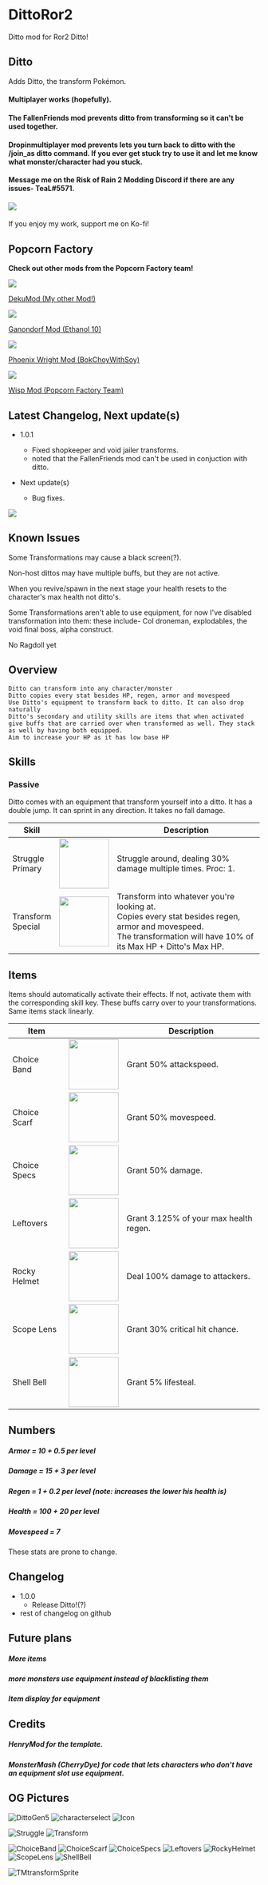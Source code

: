 # DittoRor2
Ditto mod for Ror2
Ditto!
## Ditto
Adds Ditto, the transform Pokémon.
#### Multiplayer works (hopefully). 
#### The FallenFriends mod prevents ditto from transforming so it can't be used together. 
#### Dropinmultiplayer mod prevents lets you turn back to ditto with the /join_as ditto command. If you ever get stuck try to use it and let me know what monster/character had you stuck.
#### Message me on the Risk of Rain 2 Modding Discord if there are any issues- TeaL#5571. 
#### <a href="https://ko-fi.com/tealpopcorn"><img src="https://user-images.githubusercontent.com/93917577/160220529-efed5020-90ac-467e-98f2-27b5c162d744.png"> </a>
If you enjoy my work, support me on Ko-fi!
## Popcorn Factory
<b>Check out other mods from the Popcorn Factory team!</b>
<div>
    <a href="https://thunderstore.io/package/TeaL/DekuMod/">
        <img src="https://cdn.discordapp.com/attachments/399901440023330816/960043614036168784/TeaL-DekuMod-3.1.1.png.128x128_q95.png"><br>
        <p>DekuMod (My other Mod!)</p>
    </a>
</div>
<div>
    <a href="https://thunderstore.io/package/Ethanol10/Ganondorf_Mod/">
        <img src="https://cdn.discordapp.com/attachments/399901440023330816/960043613428011079/Ethanol10-Ganondorf_Mod-2.1.5.png.128x128_q95.png"><br>
        <p>Ganondorf Mod (Ethanol 10)</p>
    </a>
</div>
<div>
    <a href="https://thunderstore.io/package/BokChoyWithSoy/Phoenix_Wright_Mod/">
        <img src="https://cdn.discordapp.com/attachments/399901440023330816/960054458790850570/BokChoyWithSoy-Phoenix_Wright_Mod-1.6.2.png.128x128_q95.png"><br>
        <p>Phoenix Wright Mod (BokChoyWithSoy)</p>
    </a>
</div>
<div>
    <a href="https://thunderstore.io/package/PopcornFactory/Wisp_WarframeSurvivorMod/">
        <img src="https://cdn.discordapp.com/attachments/399901440023330816/960043613692239942/PopcornFactory-Wisp_WarframeSurvivorMod-1.0.2.png.128x128_q95.png"><br>
        <p>Wisp Mod (Popcorn Factory Team)</p>
    </a>
</div>

## Latest Changelog, Next update(s)

- 1.0.1 
    - Fixed shopkeeper and void jailer transforms.
    - noted that the FallenFriends mod can't be used in conjuction with ditto.

- Next update(s)
    - Bug fixes. 

<img src="https://user-images.githubusercontent.com/93917577/161882257-dd41f57e-fa05-4fa9-841c-e8ee1623c64a.PNG">

## Known Issues
Some Transformations may cause a black screen(?).

Non-host dittos may have multiple buffs, but they are not active.

When you revive/spawn in the next stage your health resets to the character's max health not ditto's.

Some Transformations aren't able to use equipment, for now I've disabled transformation into them: these include- Col droneman, explodables, the void final boss, alpha construct. 

No Ragdoll yet



## Overview
    Ditto can transform into any character/monster
    Ditto copies every stat besides HP, regen, armor and movespeed
    Use Ditto's equipment to transform back to ditto. It can also drop naturally
    Ditto's secondary and utility skills are items that when activated give buffs that are carried over when transformed as well. They stack as well by having both equipped.
    Aim to increase your HP as it has low base HP

## Skills
### Passive
Ditto comes with an equipment that transform yourself into a ditto. It has a double jump. It can sprint in any direction. It takes no fall damage.
<table>
<thead>
  <tr>
    <th>Skill</th>
    <th>                         </th>
    <th>Description</th>
  </tr>
</thead>
<tbody>
  <tr>
    <td>Struggle<br>Primary</td>
    <td><img src="https://user-images.githubusercontent.com/93917577/161869530-e7cec347-4216-49e7-8bc7-0fbf1a2cac44.png" width="100" height="100"></td>
    <td>Struggle around, dealing 30% damage multiple times. Proc: 1.</td>
  </tr>
  <tr>
    <td>Transform<br>Special</td>
    <td><img src="https://user-images.githubusercontent.com/93917577/161869543-a7634823-0535-448d-87a9-477af10a6ea7.png" width="100" height="100"></td>
    <td>Transform into whatever you're looking at.
    <br>Copies every stat besides regen, armor and movespeed.
    <br>The transformation will have 10% of its Max HP + Ditto's Max HP.</td>
  </tr>
</tbody>
</table>


## Items
Items should automatically activate their effects. If not, activate them with the corresponding skill key. These buffs carry over to your transformations. Same items stack linearly.
<table>
<thead>
  <tr>
    <th>Item</th>
    <th>                         </th>
    <th>Description</th>
  </tr>
</thead>
<tbody>
  <tr>
    <td>Choice<br>Band</td>
    <td><img src="https://user-images.githubusercontent.com/93917577/161869491-f2ba655d-59db-4204-b640-c078d1e7cfdc.png" width="100" height="100"></td>
    <td>Grant 50% attackspeed.</td>
  </tr>
  <tr>
    <td>Choice<br>Scarf</td>
    <td><img src="https://user-images.githubusercontent.com/93917577/161869503-f9077a03-27bc-4fee-aa73-4ec62205264f.png" width="100" height="100"></td>
    <td>Grant 50% movespeed.</td>
  </tr>
  <tr>
    <td>Choice<br>Specs</td>
    <td><img src="https://user-images.githubusercontent.com/93917577/161869509-01b7bd3c-336f-4b94-a982-c9427c89ec86.png" width="100" height="100"></td>
    <td>Grant 50% damage.</td>
  </tr>
  <tr>
    <td>Leftovers</td>
    <td><img src="https://user-images.githubusercontent.com/93917577/161869520-6ba0e5f5-ada6-4245-853a-c09fc85f24c5.png" width="100" height="100"></td>
    <td>Grant 3.125% of your max health regen.</td>
  </tr>
  <tr>
    <td>Rocky Helmet</td>
    <td><img src="https://user-images.githubusercontent.com/93917577/161869522-1b7ae1a6-2920-4c23-979b-d4e08c4f99a0.png" width="100" height="100"></td>
    <td>Deal 100% damage to attackers.</td>
  </tr>
  <tr>
    <td>Scope Lens</td>
    <td><img src="https://user-images.githubusercontent.com/93917577/161869523-0cdb4bd9-08f2-4f9c-83e1-d7242b1b0862.png" width="100" height="100"></td>
    <td>Grant 30% critical hit chance.</td>
  </tr>
  <tr>
    <td>Shell Bell</td>
    <td><img src="https://user-images.githubusercontent.com/93917577/161869526-dc088543-d6d3-4460-a6b6-f82dd17d2b7a.png" width="100" height="100"></td>
    <td>Grant 5% lifesteal.</td>
  </tr>
</tbody>
</table>

## Numbers
##### Armor = 10 + 0.5 per level
##### Damage = 15 + 3 per level
##### Regen = 1 + 0.2 per level (note: increases the lower his health is)
##### Health = 100 + 20 per level
##### Movespeed = 7

These stats are prone to change.

## Changelog

- 1.0.0 
    - Release Ditto!(?)
- rest of changelog on github


## Future plans
##### More items
##### more monsters use equipment instead of blacklisting them
##### Item display for equipment


## Credits
##### HenryMod for the template.
##### MonsterMash (CherryDye) for code that lets characters who don't have an equipment slot use equipment.
  
## OG Pictures
![DittoGen5](https://user-images.githubusercontent.com/93917577/161869849-cb6e122f-925a-4f11-83bd-4f594a6071ce.jpg)
![characterselect](https://user-images.githubusercontent.com/93917577/161882257-dd41f57e-fa05-4fa9-841c-e8ee1623c64a.PNG)
![Icon](https://user-images.githubusercontent.com/93917577/161894364-16d5ad23-589e-42b1-9a3c-7bbb90589377.png)

![Struggle](https://user-images.githubusercontent.com/93917577/161869530-e7cec347-4216-49e7-8bc7-0fbf1a2cac44.png)
![Transform](https://user-images.githubusercontent.com/93917577/161869543-a7634823-0535-448d-87a9-477af10a6ea7.png)

![ChoiceBand](https://user-images.githubusercontent.com/93917577/161869491-f2ba655d-59db-4204-b640-c078d1e7cfdc.png)
![ChoiceScarf](https://user-images.githubusercontent.com/93917577/161869503-f9077a03-27bc-4fee-aa73-4ec62205264f.png)
![ChoiceSpecs](https://user-images.githubusercontent.com/93917577/161869509-01b7bd3c-336f-4b94-a982-c9427c89ec86.png)
![Leftovers](https://user-images.githubusercontent.com/93917577/161869520-6ba0e5f5-ada6-4245-853a-c09fc85f24c5.png)
![RockyHelmet](https://user-images.githubusercontent.com/93917577/161869522-1b7ae1a6-2920-4c23-979b-d4e08c4f99a0.png)
![ScopeLens](https://user-images.githubusercontent.com/93917577/161869523-0cdb4bd9-08f2-4f9c-83e1-d7242b1b0862.png)
![ShellBell](https://user-images.githubusercontent.com/93917577/161869526-dc088543-d6d3-4460-a6b6-f82dd17d2b7a.png)

![TMtransformSprite](https://user-images.githubusercontent.com/93917577/161869560-50ec625a-71df-488c-9170-100ba24c8088.PNG)

